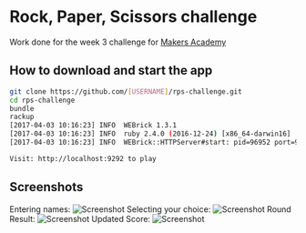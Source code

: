 # Rock, Paper, Scissors challenge

Work done for the week 3 challenge for [Makers Academy](http://www.makersacademy.com)

## How to download and start the app
```sh
git clone https://github.com/[USERNAME]/rps-challenge.git
cd rps-challenge
bundle
rackup
[2017-04-03 10:16:23] INFO  WEBrick 1.3.1
[2017-04-03 10:16:23] INFO  ruby 2.4.0 (2016-12-24) [x86_64-darwin16]
[2017-04-03 10:16:23] INFO  WEBrick::HTTPServer#start: pid=96952 port=9292

Visit: http://localhost:9292 to play
```

## Screenshots

Entering names:
![Screenshot](http://i.imgur.com/SGA5Rus.png)
Selecting your choice:
![Screenshot](http://i.imgur.com/Rlc4vtQ.png)
Round Result:
![Screenshot](http://i.imgur.com/uPLL1bm.png)
Updated Score:
![Screenshot](http://i.imgur.com/FL7WA6e.png)
